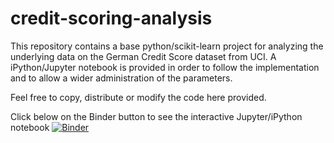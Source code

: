 # credit-scoring-analysis

This repository contains a base python/scikit-learn project for analyzing the underlying data on the German Credit Score dataset from UCI.
A iPython/Jupyter notebook is provided in order to follow the implementation and to allow a wider administration of the parameters.

Feel free to copy, distribute or modify the code here provided.

Click below on the Binder button to see the interactive Jupyter/iPython notebook
[![Binder](http://mybinder.org/badge.svg)](http://mybinder.org/repo/javierfdr/credit-scoring-analysis)
